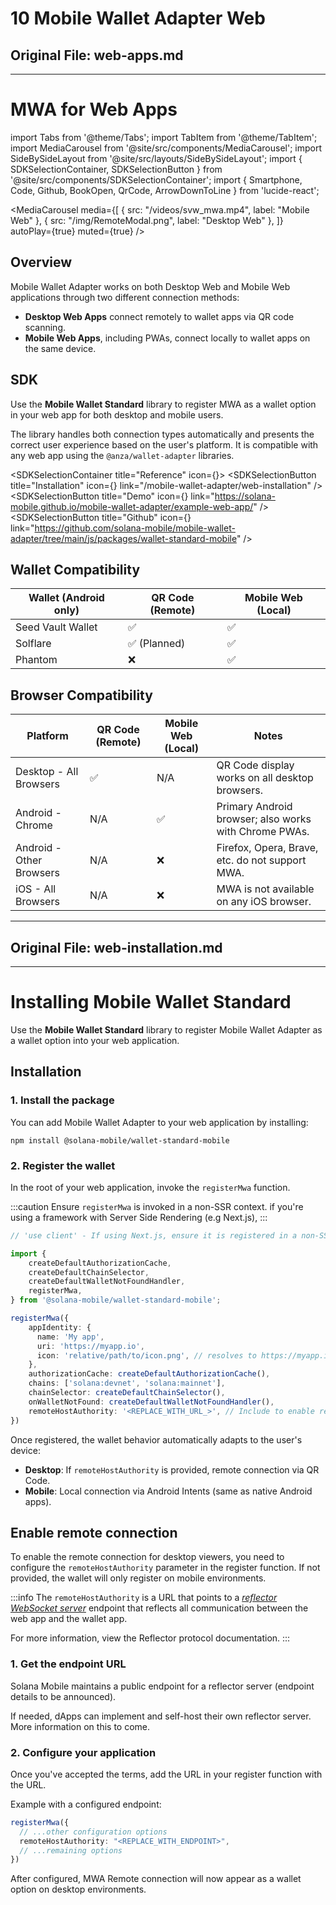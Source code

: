 # 10 Mobile Wallet Adapter Web

## Original File: web-apps.md
---
# MWA for Web Apps

import Tabs from '@theme/Tabs';
import TabItem from '@theme/TabItem';
import MediaCarousel from '@site/src/components/MediaCarousel';
import SideBySideLayout from '@site/src/layouts/SideBySideLayout';
import { SDKSelectionContainer, SDKSelectionButton } from '@site/src/components/SDKSelectionContainer';
import { Smartphone, Code, Github, BookOpen, QrCode, ArrowDownToLine } from 'lucide-react';


<MediaCarousel 
  media={[
    {
      src: "/videos/svw_mwa.mp4",
      label: "Mobile Web"
    },
    {
      src: "/img/RemoteModal.png",
      label: "Desktop Web"
    },
  ]}
  autoPlay={true}
  muted={true}
/>

## Overview

Mobile Wallet Adapter works on both Desktop Web and Mobile Web applications through two different connection methods:

- **Desktop Web Apps** connect remotely to wallet apps via QR code scanning.
- **Mobile Web Apps**, including PWAs, connect locally to wallet apps on the same device.

## SDK

Use the **Mobile Wallet Standard** library to register MWA as a wallet option in your web app for both desktop and mobile users.

The library handles both connection types automatically and presents the correct user experience based on the user's platform. It is compatible with any web app using the `@anza/wallet-adapter` libraries.

  <SDKSelectionContainer title="Reference" icon={<BookOpen size={20} />}>
    <SDKSelectionButton 
      title="Installation" 
      icon={<ArrowDownToLine size={20} />}
      link="/mobile-wallet-adapter/web-installation" 
    />
    <SDKSelectionButton 
      title="Demo" 
      icon={<QrCode size={20} />}
      link="https://solana-mobile.github.io/mobile-wallet-adapter/example-web-app/" 
    />
    <SDKSelectionButton 
      title="Github" 
      icon={<Github size={20} />}
      link="https://github.com/solana-mobile/mobile-wallet-adapter/tree/main/js/packages/wallet-standard-mobile" 
    />
  </SDKSelectionContainer>

## Wallet Compatibility 

| Wallet (Android only) | QR Code (Remote) | Mobile Web (Local) |
| ------ | ---------------- | ------------------ |
| Seed Vault Wallet | ✅ | ✅ |
| Solflare | ✅ (Planned) | ✅ |
| Phantom | ❌ | ✅ |

## Browser Compatibility

| Platform                                  | QR Code (Remote) | Mobile Web (Local) | Notes                                                          |
| ----------------------------------------- | ---------------- | ------------------ | -------------------------------------------------------------- |
| Desktop - All Browsers                    | ✅               | N/A                | QR Code display works on all desktop browsers.                 |
| Android - Chrome                          | N/A              | ✅                 | Primary Android browser; also works with Chrome PWAs.          |
| Android - Other Browsers                  | N/A              | ❌                 | Firefox, Opera, Brave, etc. do not support MWA.                |
| iOS - All Browsers                        | N/A              | ❌                 | MWA is not available on any iOS browser.                       |



---

## Original File: web-installation.md
---
# Installing Mobile Wallet Standard 


Use the **Mobile Wallet Standard** library to register Mobile Wallet Adapter as a wallet option into your web application.

## Installation

### 1. Install the package

You can add Mobile Wallet Adapter to your web application by installing:

```shell    
npm install @solana-mobile/wallet-standard-mobile
```

### 2. Register the wallet

In the root of your web application, invoke the `registerMwa` function.

:::caution
Ensure `registerMwa` is invoked in a non-SSR context. if you're using a framework with Server Side Rendering (e.g Next.js), 
:::

```typescript
// 'use client' - If using Next.js, ensure it is registered in a non-SSR context.

import { 
    createDefaultAuthorizationCache, 
    createDefaultChainSelector, 
    createDefaultWalletNotFoundHandler,
    registerMwa, 
} from '@solana-mobile/wallet-standard-mobile';

registerMwa({
    appIdentity: {
      name: 'My app',
      uri: 'https://myapp.io',
      icon: 'relative/path/to/icon.png', // resolves to https://myapp.io/relative/path/to/icon.png
    },    
    authorizationCache: createDefaultAuthorizationCache(),
    chains: ['solana:devnet', 'solana:mainnet'],
    chainSelector: createDefaultChainSelector(),
    onWalletNotFound: createDefaultWalletNotFoundHandler(),
    remoteHostAuthority: '<REPLACE_WITH_URL_>', // Include to enable remote connection option.
})
```

Once registered, the wallet behavior automatically adapts to the user's device:

- **Desktop**: If `remoteHostAuthority` is provided, remote connection via QR Code.
- **Mobile**: Local connection via Android Intents (same as native Android apps).


## Enable remote connection

To enable the remote connection for desktop viewers, you need to configure the `remoteHostAuthority` parameter in the register function. If not provided, the wallet will only register on mobile environments.

:::info
The `remoteHostAuthority` is a URL that points to a [*reflector WebSocket server*](https://solana-mobile.github.io/mobile-wallet-adapter/spec/spec.html#reflector-protocol) endpoint that reflects all communication between the web app and the wallet app. 

For more information, view the Reflector protocol documentation.
:::



### 1. Get the endpoint URL

Solana Mobile maintains a public endpoint for a reflector server (endpoint details to be announced).

If needed, dApps can implement and self-host their own reflector server. More information on this to come.
<!-- For more information, view the Hosting a Reflector server documentation. TODO -->

### 2. Configure your application

Once you've accepted the terms, add the URL in your register function with the URL.

Example with a configured endpoint:

```typescript
registerMwa({
  // ...other configuration options
  remoteHostAuthority: "<REPLACE_WITH_ENDPOINT>",
  // ...remaining options
})
```

After configured, MWA Remote connection will now appear as a wallet option on desktop environments.
